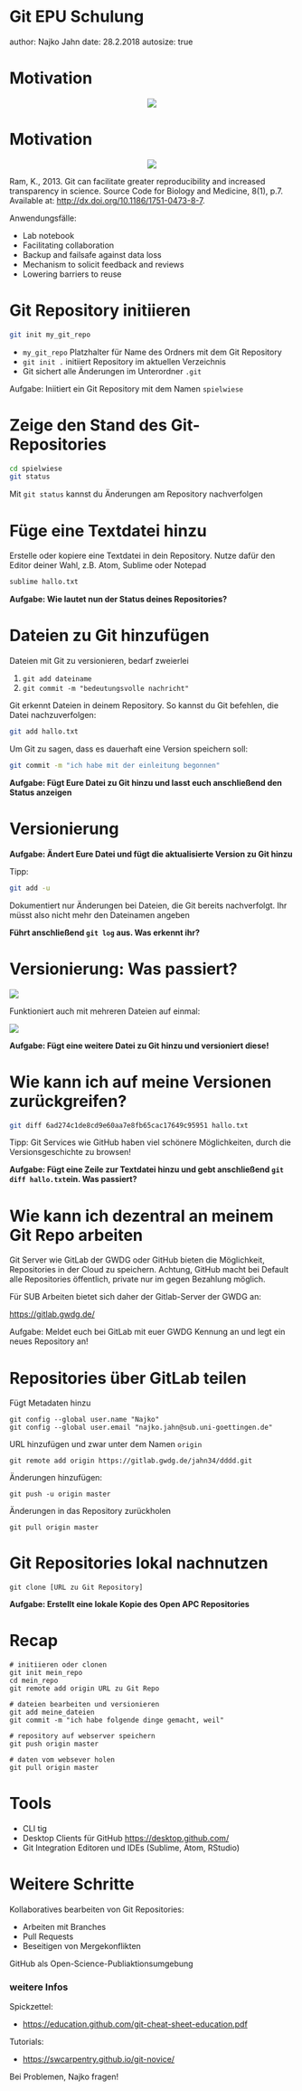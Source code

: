 

Git EPU Schulung
========================================================
author: Najko Jahn
date: 28.2.2018
autosize: true

Motivation
========================================================

<div align="center">
<img src="http://www.phdcomics.com/comics/archive/phd101212s.gif"></img>
</div>

Motivation
========================================================

<div align="center">
<img src="http://media.springernature.com/full/springer-static/image/art%3A10.1186%2F1751-0473-8-7/MediaObjects/13029_2013_Article_88_Fig3_HTML.jpg"></img>
</div>
 
Ram, K., 2013. Git can facilitate greater reproducibility and increased transparency in science. Source Code for Biology and Medicine, 8(1), p.7. Available at: <http://dx.doi.org/10.1186/1751-0473-8-7>.

Anwendungsfälle:

- Lab notebook
- Facilitating collaboration
- Backup and failsafe against data loss
- Mechanism to solicit feedback and reviews 
- Lowering barriers to reuse


Git Repository initiieren
========================================================


```bash
git init my_git_repo
```

- `my_git_repo` Platzhalter für Name des Ordners mit dem Git Repository
- `git init .` initiiert Repository im aktuellen Verzeichnis
- Git sichert alle Änderungen im Unterordner `.git`

Aufgabe: Iniitiert ein Git Repository mit dem Namen `spielwiese`

Zeige den Stand des Git-Repositories
========================================================


```bash
cd spielwiese
git status
```

Mit `git status` kannst du Änderungen am Repository nachverfolgen

Füge eine Textdatei hinzu
========================================================

Erstelle oder kopiere eine Textdatei in dein Repository. Nutze dafür den Editor deiner Wahl, z.B. Atom, Sublime oder Notepad

```bash
sublime hallo.txt
```

**Aufgabe: Wie lautet nun der Status deines Repositories?**

Dateien zu Git hinzufügen
========================================================

Dateien mit Git zu versionieren, bedarf zweierlei 

1. `git add dateiname`
2. `git commit -m "bedeutungsvolle nachricht"`

Git erkennt Dateien in deinem Repository. So kannst du Git befehlen, die Datei nachzuverfolgen:


```bash
git add hallo.txt
```

Um Git zu sagen, dass es dauerhaft eine Version speichern soll:


```bash
git commit -m "ich habe mit der einleitung begonnen"
```

**Aufgabe: Fügt Eure Datei zu Git hinzu und lasst euch anschließend den Status anzeigen**

Versionierung
==========================================================

**Aufgabe: Ändert Eure Datei und fügt die aktualisierte Version zu Git hinzu**

Tipp:


```bash
git add -u
```

Dokumentiert nur Änderungen bei Dateien, die Git bereits nachverfolgt. Ihr müsst also nicht mehr den Dateinamen angeben

**Führt anschließend `git log` aus. Was erkennt ihr?**

Versionierung: Was passiert?
===========================================================

![](https://swcarpentry.github.io/git-novice/fig/git-staging-area.svg)

Funktioniert auch mit mehreren Dateien auf einmal:

![](https://swcarpentry.github.io/git-novice/fig/git-committing.svg)

**Aufgabe: Fügt eine weitere Datei zu Git hinzu und versioniert diese!**

Wie kann ich auf meine Versionen zurückgreifen?
============================================================


```bash
git diff 6ad274c1de8cd9e60aa7e8fb65cac17649c95951 hallo.txt
```

Tipp: Git Services wie GitHub haben viel schönere Möglichkeiten, durch die Versionsgeschichte zu browsen!

**Aufgabe: Fügt eine Zeile zur Textdatei hinzu und gebt anschließend `git diff hallo.txt`ein. Was passiert?**

Wie kann ich dezentral an meinem Git Repo arbeiten
============================================================

Git Server wie GitLab der GWDG oder GitHub bieten die Möglichkeit, Repositories in der Cloud zu speichern. Achtung, GitHub macht bei Default alle Repositories öffentlich, private nur im gegen Bezahlung möglich.

Für SUB Arbeiten bietet sich daher der Gitlab-Server der GWDG an:

<https://gitlab.gwdg.de/>

Aufgabe: Meldet euch bei GitLab mit euer GWDG Kennung an und legt ein neues Repository an!

Repositories über GitLab teilen
============================================================

Fügt Metadaten hinzu

```
git config --global user.name "Najko"
git config --global user.email "najko.jahn@sub.uni-goettingen.de"
```

URL hinzufügen und zwar unter dem Namen `origin`

```
git remote add origin https://gitlab.gwdg.de/jahn34/dddd.git
```

Änderungen hinzufügen:

```
git push -u origin master
```

Änderungen in das Repository zurückholen

```
git pull origin master
```

Git Repositories lokal nachnutzen
============================================================

```
git clone [URL zu Git Repository]
```

**Aufgabe: Erstellt eine lokale Kopie des Open APC Repositories**

Recap
===========================================================

```
# initiieren oder clonen
git init mein_repo 
cd mein_repo
git remote add origin URL zu Git Repo

# dateien bearbeiten und versionieren
git add meine_dateien
git commit -m "ich habe folgende dinge gemacht, weil"

# repository auf webserver speichern
git push origin master

# daten vom websever holen
git pull origin master
```

Tools
===========================================================

- CLI tig
- Desktop Clients für GitHub <https://desktop.github.com/>
- Git Integration Editoren und IDEs (Sublime, Atom, RStudio)

Weitere Schritte
============================================================

Kollaboratives bearbeiten von Git Repositories:

- Arbeiten mit Branches
- Pull Requests
- Beseitigen von Mergekonflikten

GitHub als Open-Science-Publiaktionsumgebung

### weitere Infos 
Spickzettel:

- <https://education.github.com/git-cheat-sheet-education.pdf>

Tutorials:

- <https://swcarpentry.github.io/git-novice/>

Bei Problemen, Najko fragen!
